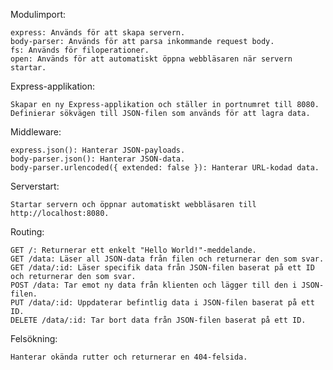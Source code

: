 Modulimport:

    express: Används för att skapa servern.
    body-parser: Används för att parsa inkommande request body.
    fs: Används för filoperationer.
    open: Används för att automatiskt öppna webbläsaren när servern startar.

Express-applikation:

    Skapar en ny Express-applikation och ställer in portnumret till 8080.
    Definierar sökvägen till JSON-filen som används för att lagra data.

Middleware:

    express.json(): Hanterar JSON-payloads.
    body-parser.json(): Hanterar JSON-data.
    body-parser.urlencoded({ extended: false }): Hanterar URL-kodad data.

Serverstart:

    Startar servern och öppnar automatiskt webbläsaren till http://localhost:8080.

Routing:

    GET /: Returnerar ett enkelt "Hello World!"-meddelande.
    GET /data: Läser all JSON-data från filen och returnerar den som svar.
    GET /data/:id: Läser specifik data från JSON-filen baserat på ett ID och returnerar den som svar.
    POST /data: Tar emot ny data från klienten och lägger till den i JSON-filen.
    PUT /data/:id: Uppdaterar befintlig data i JSON-filen baserat på ett ID.
    DELETE /data/:id: Tar bort data från JSON-filen baserat på ett ID.

Felsökning:

    Hanterar okända rutter och returnerar en 404-felsida.